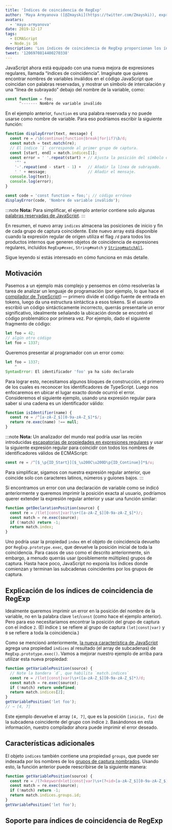 ```yaml
---
title: 'Índices de coincidencia de RegExp'
author: 'Maya Armyanova ([@Zmayski](https://twitter.com/Zmayski)), expresando nuevas características regularmente'
avatars:
  - 'maya-armyanova'
date: 2019-12-17
tags:
  - ECMAScript
  - Node.js 16
description: 'Los índices de coincidencia de RegExp proporcionan los índices de `inicio` y `fin` de cada grupo de captura coincidente.'
tweet: '1206970814400270338'
---
```

JavaScript ahora está equipado con una nueva mejora de expresiones regulares, llamada “índices de coincidencia”. Imagínate que quieres encontrar nombres de variables inválidos en el código JavaScript que coincidan con palabras reservadas, y mostrar un símbolo de intercalación y una “línea de subrayado” debajo del nombre de la variable, como:

<!--truncate-->
```js
const function = foo;
      ^------- Nombre de variable inválido
```

En el ejemplo anterior, `function` es una palabra reservada y no puede usarse como nombre de variable. Para eso podríamos escribir la siguiente función:

```js
function displayError(text, message) {
  const re = /\b(continue|function|break|for|if)\b/d;
  const match = text.match(re);
  // El índice `1` corresponde al primer grupo de captura.
  const [start, end] = match.indices[1];
  const error = ' '.repeat(start) + // Ajusta la posición del símbolo de intercalación.
    '^' +
    '-'.repeat(end - start - 1) +   // Añadir la línea de subrayado.
    ' ' + message;                  // Añadir el mensaje.
  console.log(text);
  console.log(error);
}

const code = 'const function = foo;'; // código erróneo
displayError(code, 'Nombre de variable inválido');
```

:::note
**Nota:** Para simplificar, el ejemplo anterior contiene solo algunas [palabras reservadas de JavaScript](https://mathiasbynens.be/notes/reserved-keywords).
:::

En resumen, el nuevo array `indices` almacena las posiciones de inicio y fin de cada grupo de captura coincidente. Este nuevo array está disponible cuando la expresión regular de origen utiliza el flag `/d` para todos los productos internos que generen objetos de coincidencia de expresiones regulares, incluidos `RegExp#exec`, `String#match` y [`String#matchAll`](https://v8.dev/features/string-matchall).

Sigue leyendo si estás interesado en cómo funciona en más detalle.

## Motivación

Pasemos a un ejemplo más complejo y pensemos en cómo resolverías la tarea de analizar un lenguaje de programación (por ejemplo, lo que hace el [compilador de TypeScript](https://github.com/microsoft/TypeScript/tree/master/src/compiler)) — primero divide el código fuente de entrada en tokens, luego da una estructura sintáctica a esos tokens. Si el usuario escribió un código sintácticamente incorrecto, querrás presentarle un error significativo, idealmente señalando la ubicación donde se encontró el código problemático por primera vez. Por ejemplo, dado el siguiente fragmento de código:

```js
let foo = 42;
// algún otro código
let foo = 1337;
```

Queremos presentar al programador con un error como:

```js
let foo = 1337;
    ^
SyntaxError: El identificador 'foo' ya ha sido declarado
```

Para lograr esto, necesitamos algunos bloques de construcción, el primero de los cuales es reconocer los identificadores de TypeScript. Luego nos enfocaremos en ubicar el lugar exacto donde ocurrió el error. Consideremos el siguiente ejemplo, usando una expresión regular para saber si una cadena es un identificador válido:

```js
function isIdentifier(name) {
  const re = /^[a-zA-Z_$][0-9a-zA-Z_$]*$/;
  return re.exec(name) !== null;
}
```

:::note
**Nota:** Un analizador del mundo real podría usar las recién introducidas [escapatorias de propiedades en expresiones regulares](https://github.com/tc39/proposal-regexp-unicode-property-escapes#other-examples) y usar la siguiente expresión regular para coincidir con todos los nombres de identificadores válidos de ECMAScript:

```js
const re = /^[$_\p{ID_Start}][$_\u200C\u200D\p{ID_Continue}]*$/u;
```

Para simplificar, sigamos con nuestra expresión regular anterior, que coincide solo con caracteres latinos, números y guiones bajos.
:::

Si encontramos un error con una declaración de variable como se indicó anteriormente y queremos imprimir la posición exacta al usuario, podríamos querer extender la expresión regular anterior y usar una función similar:

```js
function getDeclarationPosition(source) {
  const re = /(let|const|var)\s+([a-zA-Z_$][0-9a-zA-Z_$]*)/;
  const match = re.exec(source);
  if (!match) return -1;
  return match.index;
}
```

Uno podría usar la propiedad `index` en el objeto de coincidencia devuelto por `RegExp.prototype.exec`, que devuelve la posición inicial de toda la coincidencia. Para casos de uso como el descrito anteriormente, sin embargo, a menudo querrás usar (posiblemente múltiples) grupos de captura. Hasta hace poco, JavaScript no exponía los índices donde comienzan y terminan las subcadenas coincidentes por los grupos de captura.

## Explicación de los índices de coincidencia de RegExp

Idealmente queremos imprimir un error en la posición del nombre de la variable, no en la palabra clave `let`/`const` (como hace el ejemplo anterior). Pero para eso necesitaríamos encontrar la posición del grupo de captura con el índice `2`. (El índice `1` se refiere al grupo de captura `(let|const|var)` y `0` se refiere a toda la coincidencia.)

Como se mencionó anteriormente, [la nueva característica de JavaScript](https://github.com/tc39/proposal-regexp-match-indices) agrega una propiedad `indices` al resultado (el array de subcadenas) de `RegExp.prototype.exec()`. Vamos a mejorar nuestro ejemplo de arriba para utilizar esta nueva propiedad:

```js
function getVariablePosition(source) {
  // Note la bandera `d`, que habilita `match.indices`
  const re = /(let|const|var)\s+([a-zA-Z_$][0-9a-zA-Z_$]*)/d;
  const match = re.exec(source);
  if (!match) return undefined;
  return match.indices[2];
}
getVariablePosition('let foo');
// → [4, 7]
```

Este ejemplo devuelve el array `[4, 7]`, que es la posición `[inicio, fin)` de la subcadena coincidente del grupo con índice `2`. Basándonos en esta información, nuestro compilador ahora puede imprimir el error deseado.

## Características adicionales

El objeto `indices` también contiene una propiedad `groups`, que puede ser indexada por los nombres de los [grupos de captura nombrados](https://mathiasbynens.be/notes/es-regexp-proposals#named-capture-groups). Usando esto, la función anterior puede reescribirse de la siguiente manera:

```js
function getVariablePosition(source) {
  const re = /(?<keyword>let|const|var)\s+(?<id>[a-zA-Z_$][0-9a-zA-Z_$]*)/d;
  const match = re.exec(source);
  if (!match) return -1;
  return match.indices.groups.id;
}
getVariablePosition('let foo');
```

## Soporte para índices de coincidencia de RegExp

<feature-support chrome="90 https://bugs.chromium.org/p/v8/issues/detail?id=9548"
                 firefox="no https://bugzilla.mozilla.org/show_bug.cgi?id=1519483"
                 safari="no https://bugs.webkit.org/show_bug.cgi?id=202475"
                 nodejs="16"
                 babel="no"></feature-support>
